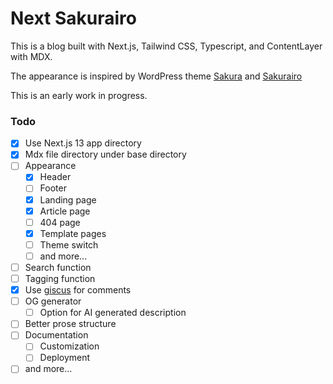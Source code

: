 # Next Sakurairo

This is a blog built with Next.js, Tailwind CSS, Typescript, and ContentLayer with MDX. 

The appearance is inspired by WordPress theme [Sakura](https://github.com/mashirozx/sakura) and [Sakurairo](https://github.com/mirai-mamori/Sakurairo)

This is an early work in progress.

### Todo
- [x] Use Next.js 13 app directory
- [x] Mdx file directory under base directory
- [ ] Appearance
  - [x] Header
  - [ ] Footer
  - [x] Landing page
  - [x] Article page
  - [ ] 404 page
  - [x] Template pages
  - [ ] Theme switch
  - [ ] and more...
- [ ] Search function
- [ ] Tagging function
- [x] Use [giscus](https://giscus.app/) for comments
- [ ] OG generator
  - [ ] Option for AI generated description
- [ ] Better prose structure
- [ ] Documentation
  - [ ] Customization
  - [ ] Deployment
- [ ] and more...